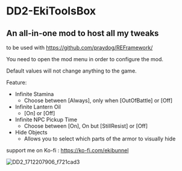 # DD2-EkiToolsBox
## An all-in-one mod to host all my tweaks
to be used with https://github.com/praydog/REFramework/

You need to open the mod menu in order to configure the mod.

Default values will not change anything to the game.

Feature:
- Infinite Stamina
  - Choose between [Always], only when [OutOfBattle] or [Off]
- Infinite Lantern Oil
  - [On] or [Off]
- Infinite NPC Pickup Time
  - Choose between [On], On but [StillResist] or [Off]
- Hide Objects
  - Allows you to select which parts of the armor to visually hide

support me on Ko-fi : https://ko-fi.com/ekibunnel

![DD2_1712207906_f721cad3](https://github.com/Ekibunnel/DD2-EkiToolsBox/assets/7073622/3652565e-09a2-4339-af63-1f25cad92445)

